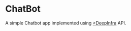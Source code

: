# ChatBot

A simple Chatbot app implemented using <a href="https://deepinfra.com/meta-llama/Llama-2-70b-chat-hf/api">>DeepInfra<a/> API.



